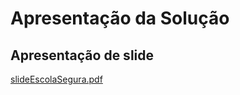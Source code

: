 # Apresentação da Solução

## Apresentação de slide 

[slideEscolaSegura.pdf](https://github.com/ICEI-PUC-Minas-PMV-ADS/pmv-ads-2024-e1-proj-web-t2-Escola-Segura/files/14970833/slideEscolaSegura.pdf)

